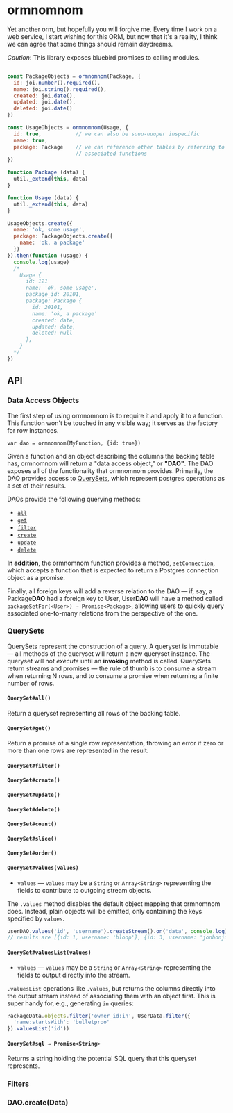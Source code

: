 # ormnomnom

Yet another orm, but hopefully you will forgive me. Every time I work on a web
service, I start wishing for this ORM, but now that it's a reality, I think we
can agree that some things should remain daydreams.

*Caution*: This library exposes bluebird promises to calling modules.

```javascript

const PackageObjects = ormnomnom(Package, {
  id: joi.number().required(),
  name: joi.string().required(),
  created: joi.date(),
  updated: joi.date(),
  deleted: joi.date()
})

const UsageObjects = ormnomnom(Usage, {
  id: true,           // we can also be suuu-uuuper inspecific
  name: true,
  package: Package    // we can reference other tables by referring to their
                      // associated functions
})

function Package (data) {
  util._extend(this, data)
}

function Usage (data) {
  util._extend(this, data)
}

UsageObjects.create({
  name: 'ok, some usage',
  package: PackageObjects.create({
    name: 'ok, a package'
  })
}).then(function (usage) {
  console.log(usage)
  /*
    Usage {
      id: 121
      name: 'ok, some usage',
      package_id: 20101,
      package: Package {
        id: 20101,
        name: 'ok, a package'
        created: date,
        updated: date,
        deleted: null
      },
    }
  */
})

```

## API

### Data Access Objects

The first step of using ormnomnom is to require it and apply it to a function.
This function won't be touched in any visible way; it serves as the factory for
row instances.

```
var dao = ormnomnom(MyFunction, {id: true}) 
```

Given a function and an object describing the columns the backing table has,
ormnomnom will return a "data access object," or **"DAO"**. The DAO exposes all of
the functionality that ormnomnom provides. Primarily, the DAO provides access
to [QuerySets](#querysets), which represent postgres operations as a set of their
results.

DAOs provide the following querying methods:

* [`all`](#querysetall)
* [`get`](#querysetget)
* [`filter`](#querysetfilter)
* [`create`](#querysetcreate)
* [`update`](#querysetupdate)
* [`delete`](#querysetdelete)

**In addition**, the ormnomnom function provides a method, `setConnection`, which
accepts a function that is expected to return a Postgres connection object as a
promise.

Finally, all foreign keys will add a reverse relation to the DAO — if, say, a
Package**DAO** had a foreign key to User, User**DAO** will have a method called
`packageSetFor(<User>) → Promise<Package>`, allowing users to quickly query
associated one-to-many relations from the perspective of the one.

### QuerySets

QuerySets represent the construction of a query. A queryset is immutable — all
methods of the queryset will return a new queryset instance. The queryset will
not *execute* until an **invoking** method is called. QuerySets return streams
and promises — the rule of thumb is to consume a stream when returning N rows,
and to consume a promise when returning a finite number of rows. 

#### `QuerySet#all()`

Return a queryset representing all rows of the backing table.

#### `QuerySet#get()`

Return a promise of a single row representation, throwing an error if zero or
more than one rows are represented in the result.

#### `QuerySet#filter()`
#### `QuerySet#create()`
#### `QuerySet#update()`
#### `QuerySet#delete()`
#### `QuerySet#count()`
#### `QuerySet#slice()`
#### `QuerySet#order()`
#### `QuerySet#values(values)`

* `values` — `values` may be a `String` or `Array<String>` representing the
  fields to contribute to outgoing stream objects.

The `.values` method disables the default object mapping that ormnomnom does.
Instead, plain objects will be emitted, only containing the keys specified by
`values`.

```javascript
userDAO.values('id', 'username').createStream().on('data', console.log)
// results are [{id: 1, username: 'bloop'}, {id: 3, username: 'jonbonjovi'}]
```

#### `QuerySet#valuesList(values)`

* `values` — `values` may be a `String` or `Array<String>` representing the
  fields to output directly into the stream.

`.valuesList` operations like `.values`, but returns the columns directly into
the output stream instead of associating them with an object first. This is super
handy for, e.g., generating `in` queries:

```javascript
PackageData.objects.filter('owner_id:in', UserData.filter({
  'name:startsWith': 'bulletproo'
}).valuesList('id'))
```

#### `QuerySet#sql → Promise<String>`

Returns a string holding the potential SQL query that this queryset represents.

### Filters

### DAO<Function>.create(Data)
